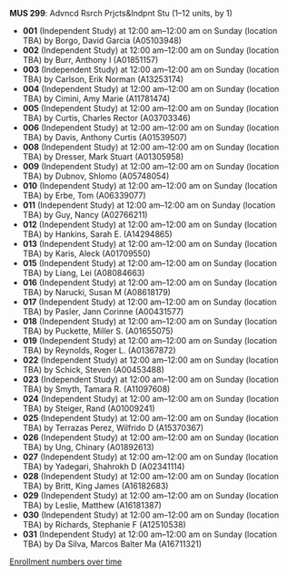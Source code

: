 **MUS 299**: Advncd Rsrch Prjcts&Indpnt Stu (1–12 units, by 1)

- **001** (Independent Study) at 12:00 am–12:00 am on Sunday (location TBA) by Borgo, David Garcia (A05103948)
- **002** (Independent Study) at 12:00 am–12:00 am on Sunday (location TBA) by Burr, Anthony I (A01851157)
- **003** (Independent Study) at 12:00 am–12:00 am on Sunday (location TBA) by Carlson, Erik Norman (A13253174)
- **004** (Independent Study) at 12:00 am–12:00 am on Sunday (location TBA) by Cimini, Amy Marie (A11781474)
- **005** (Independent Study) at 12:00 am–12:00 am on Sunday (location TBA) by Curtis, Charles Rector (A03703346)
- **006** (Independent Study) at 12:00 am–12:00 am on Sunday (location TBA) by Davis, Anthony Curtis (A01539507)
- **008** (Independent Study) at 12:00 am–12:00 am on Sunday (location TBA) by Dresser, Mark Stuart (A01305958)
- **009** (Independent Study) at 12:00 am–12:00 am on Sunday (location TBA) by Dubnov, Shlomo (A05748054)
- **010** (Independent Study) at 12:00 am–12:00 am on Sunday (location TBA) by Erbe, Tom (A06339077)
- **011** (Independent Study) at 12:00 am–12:00 am on Sunday (location TBA) by Guy, Nancy (A02766211)
- **012** (Independent Study) at 12:00 am–12:00 am on Sunday (location TBA) by Hankins, Sarah E. (A14294865)
- **013** (Independent Study) at 12:00 am–12:00 am on Sunday (location TBA) by Karis, Aleck (A01709550)
- **015** (Independent Study) at 12:00 am–12:00 am on Sunday (location TBA) by Liang, Lei (A08084663)
- **016** (Independent Study) at 12:00 am–12:00 am on Sunday (location TBA) by Narucki, Susan M (A08618179)
- **017** (Independent Study) at 12:00 am–12:00 am on Sunday (location TBA) by Pasler, Jann Corinne (A00431577)
- **018** (Independent Study) at 12:00 am–12:00 am on Sunday (location TBA) by Puckette, Miller S. (A01655075)
- **019** (Independent Study) at 12:00 am–12:00 am on Sunday (location TBA) by Reynolds, Roger L. (A01367872)
- **022** (Independent Study) at 12:00 am–12:00 am on Sunday (location TBA) by Schick, Steven (A00453488)
- **023** (Independent Study) at 12:00 am–12:00 am on Sunday (location TBA) by Smyth, Tamara R. (A11097608)
- **024** (Independent Study) at 12:00 am–12:00 am on Sunday (location TBA) by Steiger, Rand (A01009241)
- **025** (Independent Study) at 12:00 am–12:00 am on Sunday (location TBA) by Terrazas Perez, Wilfrido D (A15370367)
- **026** (Independent Study) at 12:00 am–12:00 am on Sunday (location TBA) by Ung, Chinary (A01892613)
- **027** (Independent Study) at 12:00 am–12:00 am on Sunday (location TBA) by Yadegari, Shahrokh D (A02341114)
- **028** (Independent Study) at 12:00 am–12:00 am on Sunday (location TBA) by Britt, King James (A16182683)
- **029** (Independent Study) at 12:00 am–12:00 am on Sunday (location TBA) by Leslie, Matthew (A16181387)
- **030** (Independent Study) at 12:00 am–12:00 am on Sunday (location TBA) by Richards, Stephanie F (A12510538)
- **031** (Independent Study) at 12:00 am–12:00 am on Sunday (location TBA) by Da Silva, Marcos Balter Ma (A16711321)

[Enrollment numbers over time](./MUS299.tsv)
